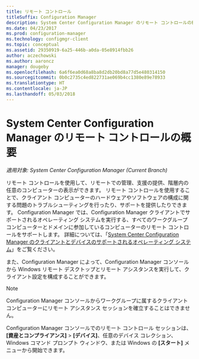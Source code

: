 ```yaml
---
title: リモート コントロール
titleSuffix: Configuration Manager
description: System Center Configuration Manager のリモート コントロールの概要
ms.date: 04/23/2017
ms.prod: configuration-manager
ms.technology: configmgr-client
ms.topic: conceptual
ms.assetid: 29350919-6a25-446b-a0da-05e8914fbb26
author: aczechowski
ms.author: aaroncz
manager: dougeby
ms.openlocfilehash: 6a6f6ea0d68a8ba8d2db20bd8a77d5e480314150
ms.sourcegitcommit: 0b0c2735c4ed822731ae069b4cc1380e89e78933
ms.translationtype: HT
ms.contentlocale: ja-JP
ms.lasthandoff: 05/03/2018
---
```

# <a name="introduction-to-remote-control-in-system-center-configuration-manager"></a>System Center Configuration Manager のリモート コントロールの概要

*適用対象: System Center Configuration Manager (Current Branch)*

リモート コントロールを使用して、リモートでの管理、支援の提供、階層内の任意のコンピューターの表示ができます。 リモート コントロールを使用することで、クライアント コンピューターのハードウェアやソフトウェアの構成に関する問題のトラブルシューティングを行ったり、サポートを提供したりできます。 Configuration Manager では、Configuration Manager クライアントでサポートされるオペレーティング システムを実行する、すべてのワークグループ コンピューターとドメインに参加しているコンピューターのリモート コントロールをサポートします。 詳細については、「[System Center Configuration Manager のクライアントとデバイスのサポートされるオペレーティング システム](../../../../core/plan-design/configs/supported-operating-systems-for-clients-and-devices.md)」をご覧ください。

また、Configuration Manager によって、Configuration Manager コンソールから Windows リモート デスクトップとリモート アシスタンスを実行して、クライアント設定を構成することができます。  

> [!NOTE]  
>  Configuration Manager コンソールからワークグループに属するクライアント コンピューターにリモート アシスタンス セッションを確立することはできません。 

 Configuration Manager コンソールでのリモート コントロール セッションは、**[資産とコンプライアンス]** > **[デバイス]**、任意のデバイス コレクション、Windows コマンド プロンプト ウィンドウ、または Windows の **[スタート]** メニューから開始できます。  
